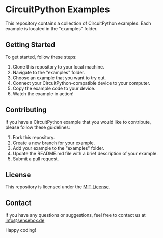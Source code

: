 # CircuitPython Examples

This repository contains a collection of CircuitPython examples. Each example is located in the "examples" folder.

## Getting Started

To get started, follow these steps:

1. Clone this repository to your local machine.
2. Navigate to the "examples" folder.
3. Choose an example that you want to try out.
4. Connect your CircuitPython-compatible device to your computer.
5. Copy the example code to your device.
6. Watch the example in action!

## Contributing

If you have a CircuitPython example that you would like to contribute, please follow these guidelines:

1. Fork this repository.
2. Create a new branch for your example.
3. Add your example to the "examples" folder.
4. Update the README.md file with a brief description of your example.
5. Submit a pull request.

## License

This repository is licensed under the [MIT License](LICENSE).

## Contact

If you have any questions or suggestions, feel free to contact us at info@sensebox.de

Happy coding!